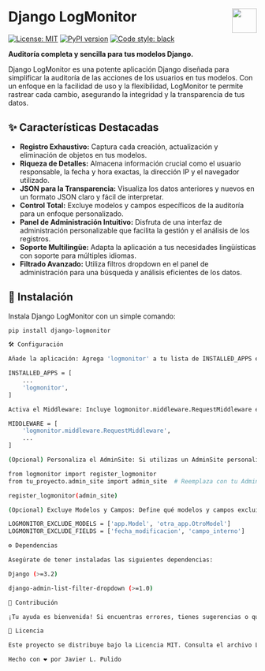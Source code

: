 # Django LogMonitor <img src="URL_A_TU_LOGO" width="50" align="right">

[![License: MIT](https://img.shields.io/badge/License-MIT-yellow.svg)](https://opensource.org/licenses/MIT)
[![PyPI version](https://badge.fury.io/py/django-logmonitor.svg)](https://badge.fury.io/py/django-logmonitor)
[![Code style: black](https://img.shields.io/badge/code%20style-black-000000.svg)](https://github.com/psf/black)

**Auditoría completa y sencilla para tus modelos Django.**

Django LogMonitor es una potente aplicación Django diseñada para simplificar la auditoría de las acciones de los usuarios en tus modelos. Con un enfoque en la facilidad de uso y la flexibilidad, LogMonitor te permite rastrear cada cambio, asegurando la integridad y la transparencia de tus datos.

## ✨ Características Destacadas

*   **Registro Exhaustivo:** Captura cada creación, actualización y eliminación de objetos en tus modelos.
*   **Riqueza de Detalles:** Almacena información crucial como el usuario responsable, la fecha y hora exactas, la dirección IP y el navegador utilizado.
*   **JSON para la Transparencia:** Visualiza los datos anteriores y nuevos en un formato JSON claro y fácil de interpretar.
*   **Control Total:** Excluye modelos y campos específicos de la auditoría para un enfoque personalizado.
*   **Panel de Administración Intuitivo:** Disfruta de una interfaz de administración personalizable que facilita la gestión y el análisis de los registros.
*   **Soporte Multilingüe:** Adapta la aplicación a tus necesidades lingüísticas con soporte para múltiples idiomas.
*   **Filtrado Avanzado:** Utiliza filtros dropdown en el panel de administración para una búsqueda y análisis eficientes de los datos.

## 🚀 Instalación

Instala Django LogMonitor con un simple comando:

```bash
pip install django-logmonitor

🛠️ Configuración

Añade la aplicación: Agrega 'logmonitor' a tu lista de INSTALLED_APPS en settings.py.

INSTALLED_APPS = [
    ...
    'logmonitor',
]

Activa el Middleware: Incluye logmonitor.middleware.RequestMiddleware en tu configuración de MIDDLEWARE.

MIDDLEWARE = [
    'logmonitor.middleware.RequestMiddleware',
    ...
]

(Opcional) Personaliza el AdminSite: Si utilizas un AdminSite personalizado, registra el modelo LogMonitor.

from logmonitor import register_logmonitor
from tu_proyecto.admin_site import admin_site  # Reemplaza con tu AdminSite

register_logmonitor(admin_site)

(Opcional) Excluye Modelos y Campos: Define qué modelos y campos excluir de la auditoría en settings.py.

LOGMONITOR_EXCLUDE_MODELS = ['app.Model', 'otra_app.OtroModel']
LOGMONITOR_EXCLUDE_FIELDS = ['fecha_modificacion', 'campo_interno']

⚙️ Dependencias

Asegúrate de tener instaladas las siguientes dependencias:

Django (>=3.2)

django-admin-list-filter-dropdown (>=1.0)

🤝 Contribución

¡Tu ayuda es bienvenida! Si encuentras errores, tienes sugerencias o quieres añadir nuevas características, no dudes en abrir un issue o enviar un pull request.

📄 Licencia

Este proyecto se distribuye bajo la Licencia MIT. Consulta el archivo LICENSE para obtener más detalles.

Hecho con ❤️ por Javier L. Pulido